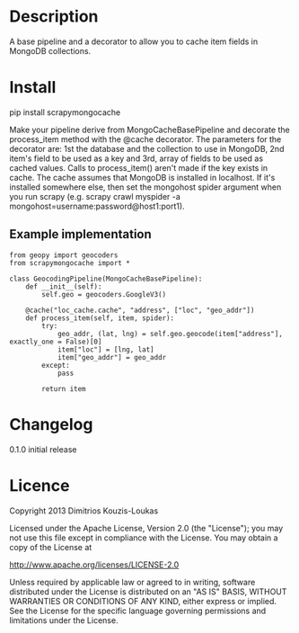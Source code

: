 Description
===========
A base pipeline and a decorator to allow you to cache item fields in MongoDB collections.

Install
=======
   pip install scrapymongocache

Make your pipeline derive from MongoCacheBasePipeline and decorate the process_item method with the @cache decorator. The parameters for the decorator are: 1st the database and the collection to use in MongoDB, 2nd item's field to be used as a key and 3rd, array of fields to be used as cached values. Calls to process_item() aren't made if the key exists in cache. The cache assumes that MongoDB is installed in localhost. If it's installed somewhere else, then set the mongohost spider argument when you run scrapy (e.g. scrapy crawl myspider -a mongohost=username:password@host1:port1).

Example implementation
----------------------------

    from geopy import geocoders
    from scrapymongocache import *

    class GeocodingPipeline(MongoCacheBasePipeline):
        def __init__(self):
            self.geo = geocoders.GoogleV3()

        @cache("loc_cache.cache", "address", ["loc", "geo_addr"])
        def process_item(self, item, spider):
            try:
                geo_addr, (lat, lng) = self.geo.geocode(item["address"], exactly_one = False)[0]
                item["loc"] = [lng, lat]
                item["geo_addr"] = geo_addr
            except:
                pass
            
            return item



Changelog
=========

0.1.0
initial release

Licence
=======
Copyright 2013 Dimitrios Kouzis-Loukas

Licensed under the Apache License, Version 2.0 (the "License");
you may not use this file except in compliance with the License.
You may obtain a copy of the License at

http://www.apache.org/licenses/LICENSE-2.0

Unless required by applicable law or agreed to in writing, software
distributed under the License is distributed on an "AS IS" BASIS,
WITHOUT WARRANTIES OR CONDITIONS OF ANY KIND, either express or implied.
See the License for the specific language governing permissions and
limitations under the License.
